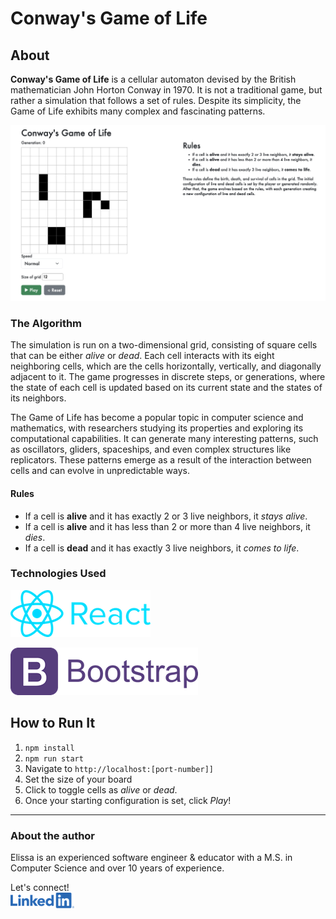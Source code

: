 # Conway's Game of Life

## About

**Conway's Game of Life** is a cellular automaton devised by the British mathematician John Horton Conway in 1970. It is not a traditional game, but rather a simulation that follows a set of rules. Despite its simplicity, the Game of Life exhibits many complex and fascinating patterns.

![preview-of-game](./imgs/preview.png)

### The Algorithm

The simulation is run on a two-dimensional grid, consisting of square cells that can be either _alive_ or _dead_. Each cell interacts with its eight neighboring cells, which are the cells horizontally, vertically, and diagonally adjacent to it. The game progresses in discrete steps, or generations, where the state of each cell is updated based on its current state and the states of its neighbors.

The Game of Life has become a popular topic in computer science and mathematics, with researchers studying its properties and exploring its computational capabilities. It can generate many interesting patterns, such as oscillators, gliders, spaceships, and even complex structures like replicators. These patterns emerge as a result of the interaction between cells and can evolve in unpredictable ways.

#### Rules
- If a cell is **alive** and it has exactly 2 or 3 live neighbors, it _stays alive_.  
- If a cell is **alive** and it has less than 2 or more than 4 live neighbors, it _dies_.  
- If a cell is **dead** and it has exactly 3 live neighbors, it _comes to life_.  

### Technologies Used

![react](./imgs/react_logo.png)  

![bootstrap](./imgs/bootstrap_logo.png)


## How to Run It
1. `npm install`
2. `npm run start`
3. Navigate to `http://localhost:[port-number]]`
4. Set the size of your board
5. Click to toggle cells as _alive_ or _dead_.
6. Once your starting configuration is set, click _Play_!

---

### About the author

Elissa is an experienced software engineer & educator with a M.S. in Computer Science and over 10 years of experience. 

Let's connect!  
[![linkedin](./imgs/linkedin_logo.png)](https://www.linkedin.com/in/elissa-e-thomas/)